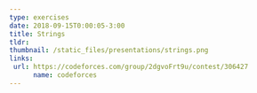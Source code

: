 ```yaml
---
type: exercises
date: 2018-09-15T0:00:05-3:00
title: Strings
tldr: 
thumbnail: /static_files/presentations/strings.png
links: 
 url: https://codeforces.com/group/2dgvoFrt9u/contest/306427
      name: codeforces
---
```

